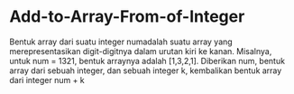 # Add-to-Array-From-of-Integer
Bentuk array dari suatu integer numadalah suatu array yang merepresentasikan digit-digitnya dalam urutan kiri ke kanan.  Misalnya, untuk num = 1321, bentuk arraynya adalah [1,3,2,1]. Diberikan num, bentuk array dari sebuah integer, dan sebuah integer k, kembalikan bentuk array dari integer num + k 
